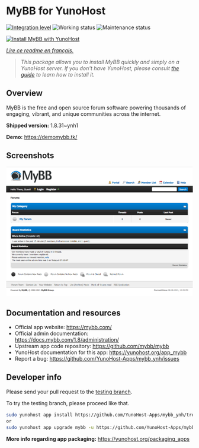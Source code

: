 <!--
N.B.: This README was automatically generated by https://github.com/YunoHost/apps/tree/master/tools/README-generator
It shall NOT be edited by hand.
-->

# MyBB for YunoHost

[![Integration level](https://dash.yunohost.org/integration/mybb.svg)](https://dash.yunohost.org/appci/app/mybb) ![Working status](https://ci-apps.yunohost.org/ci/badges/mybb.status.svg) ![Maintenance status](https://ci-apps.yunohost.org/ci/badges/mybb.maintain.svg)

[![Install MyBB with YunoHost](https://install-app.yunohost.org/install-with-yunohost.svg)](https://install-app.yunohost.org/?app=mybb)

*[Lire ce readme en français.](./README_fr.md)*

> *This package allows you to install MyBB quickly and simply on a YunoHost server.
If you don't have YunoHost, please consult [the guide](https://yunohost.org/#/install) to learn how to install it.*

## Overview

MyBB is the free and open source forum software powering thousands of engaging, vibrant, and unique communities across the internet.

**Shipped version:** 1.8.31~ynh1

**Demo:** https://demomybb.tk/

## Screenshots

![Screenshot of MyBB](./doc/screenshots/screenshot.png)

## Documentation and resources

* Official app website: <https://mybb.com/>
* Official admin documentation: <https://docs.mybb.com/1.8/administration/>
* Upstream app code repository: <https://github.com/mybb/mybb>
* YunoHost documentation for this app: <https://yunohost.org/app_mybb>
* Report a bug: <https://github.com/YunoHost-Apps/mybb_ynh/issues>

## Developer info

Please send your pull request to the [testing branch](https://github.com/YunoHost-Apps/mybb_ynh/tree/testing).

To try the testing branch, please proceed like that.

``` bash
sudo yunohost app install https://github.com/YunoHost-Apps/mybb_ynh/tree/testing --debug
or
sudo yunohost app upgrade mybb -u https://github.com/YunoHost-Apps/mybb_ynh/tree/testing --debug
```

**More info regarding app packaging:** <https://yunohost.org/packaging_apps>
